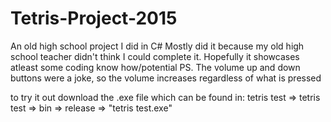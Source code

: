 # Tetris-Project-2015
An old high school project I did in C#
Mostly did it because my old high school teacher didn't think I could complete it.
Hopefully it showcases atleast some coding know how/potential
PS. The volume up and down buttons were a joke, so the volume increases regardless of what is pressed

to try it out download the .exe file which can be found in:
  tetris test => tetris test => bin => release => "tetris test.exe"

